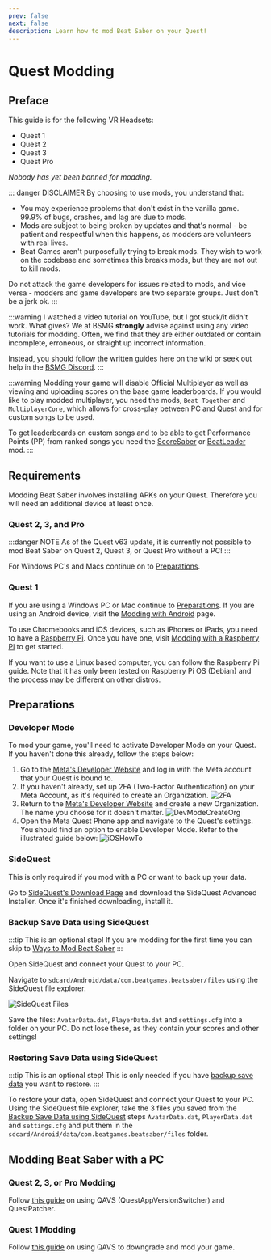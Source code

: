 ```yaml
---
prev: false
next: false
description: Learn how to mod Beat Saber on your Quest!
---
```


# Quest Modding

## Preface

This guide is for the following VR Headsets:

- Quest 1
- Quest 2
- Quest 3
- Quest Pro

_Nobody has yet been banned for modding._

::: danger DISCLAIMER
By choosing to use mods, you understand that:

- You may experience problems that don't exist in the vanilla game. 99.9% of bugs, crashes, and lag are due to mods.
- Mods are subject to being broken by updates and that's normal - be patient and respectful when this happens,
  as modders are volunteers with real lives.
- Beat Games aren't purposefully trying to break mods. They wish to work on the codebase and sometimes this breaks mods,
  but they are not out to kill mods.

Do not attack the game developers for issues related to mods, and vice versa -
modders and game developers are two separate groups. Just don't be a jerk ok.
:::

:::warning I watched a video tutorial on YouTube, but I got stuck/it didn't work. What gives?
We at BSMG **strongly** advise against using any video tutorials for modding. Often, we find that they are either
outdated or contain incomplete, erroneous, or straight up incorrect information.

Instead, you should follow the written guides here on the wiki or seek out help in the [BSMG Discord](https://discord.gg/beatsabermods).
:::

:::warning
Modding your game will disable Official Multiplayer as well as viewing and uploading scores on the
base game leaderboards.
If you would like to play modded multiplayer, you need the mods, `Beat Together` and `MultiplayerCore`, which allows
for cross-play between PC and Quest and for custom songs to be used.

To get leaderboards on custom songs and to be able to get Performance Points (PP) from ranked songs you need the
[ScoreSaber](https://scoresaber.com/quest) or [BeatLeader](https://beatleader.xyz) mod.
:::

## Requirements

Modding Beat Saber involves installing APKs on your Quest. Therefore you will need an additional device at least once.

### Quest 2, 3, and Pro

:::danger NOTE
As of the Quest v63 update, it is currently not possible to mod Beat Saber on Quest 2, Quest 3, or Quest Pro
without a PC!
:::

For Windows PC's and Macs continue on to [Preparations](#preparations).

### Quest 1

If you are using a Windows PC or Mac continue to [Preparations](#preparations).
If you are using an Android device, visit the [Modding with Android](./quest/modding-with-android.md) page.

To use Chromebooks and iOS devices, such as iPhones or iPads, you need to have a
[Raspberry Pi](https://www.raspberrypi.com/). Once you have one, visit [Modding with a Raspberry Pi](./raspi-modding.md)
to get started.

If you want to use a Linux based computer, you can follow the Raspberry Pi guide. Note that it has only been tested
on Raspberry Pi OS (Debian) and the process may be different on other distros.

## Preparations

### Developer Mode

To mod your game, you'll need to activate Developer Mode on your Quest. If you haven't done this already,
follow the steps below:

1. Go to the [Meta's Developer Website](https://developer.oculus.com/manage/organizations/create/) and log in with the
   Meta account that your Quest is bound to.
2. If you haven't already, set up 2FA (Two-Factor Authentication) on your Meta Account, as it's required to create an Organization.
   ![2FA](/.assets/images/beginners-guide/2fa.png)
3. Return to the [Meta's Developer Website](https://developer.oculus.com/manage/organizations/create/) and create a new
   Organization. The name you choose for it doesn't matter.
   ![DevModeCreateOrg](/.assets/images/beginners-guide/DevModeCreateOrg.png)
4. Open the Meta Quest Phone app and navigate to the Quest's settings. You should find an option to enable
   Developer Mode. Refer to the illustrated guide below:
   ![iOSHowTo](/.assets/images/beginners-guide/EnableDevModeIOS.png)

### SideQuest

This is only required if you mod with a PC or want to back up your data.

Go to [SideQuest's Download Page](https://sidequestvr.com/setup-howto)
and download the SideQuest Advanced Installer. Once it's finished downloading, install it.

### Backup Save Data using SideQuest

:::tip This is an optional step!
If you are modding for the first time you can skip to [Ways to Mod Beat Saber](#ways-to-mod-beat-saber)
:::

Open SideQuest and connect your Quest to your PC.

Navigate to `sdcard/Android/data/com.beatgames.beatsaber/files` using the SideQuest file explorer.

![SideQuest Files](/.assets/images/beginners-guide/sqfiles.png)

Save the files: `AvatarData.dat`, `PlayerData.dat` and `settings.cfg` into a folder on your PC. Do not lose these, as they
contain your scores and other settings!

### Restoring Save Data using SideQuest

:::tip This is an optional step!
This is only needed if you have [backup save data](#backup-save-data-using-sidequest) you want to restore.
:::

To restore your data, open SideQuest and connect your Quest to your PC.  
Using the SideQuest file explorer, take the 3 files you saved from the [Backup Save Data using SideQuest](#backup-save-data-using-sidequest)
steps `AvatarData.dat`, `PlayerData.dat` and `settings.cfg` and put them in the
`sdcard/Android/data/com.beatgames.beatsaber/files` folder.

## Modding Beat Saber with a PC

### Quest 2, 3, or Pro Modding

Follow [this guide](./quest/modding-with-qavs-pc.md) on using QAVS (QuestAppVersionSwitcher) and QuestPatcher.

### Quest 1 Modding

Follow [this guide](./quest/modding-q1-pc.md) on using QAVS to downgrade and mod your game.
